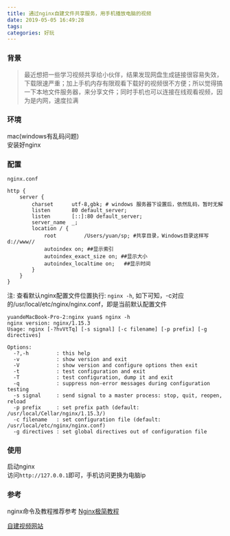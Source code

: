 ```yaml
---
title: 通过nginx自建文件共享服务，用手机播放电脑的视频
date: 2019-05-05 16:49:28
tags: 
categories: 好玩
---
```

### 背景
> 最近想把一些学习视频共享给小伙伴，结果发现网盘生成链接很容易失效，下载限速严重；加上手机内存有限观看下载好的视频很不方便；所以觉得搞一下本地文件服务器，来分享文件；同时手机也可以连接在线观看视频，因为是内网，速度拉满
<!--more-->
### 环境
mac(windows有乱码问题)  
安装好nginx
### 配置

`nginx.conf`
```
http {
    server {
        charset      utf-8,gbk; # windows 服务器下设置后，依然乱码，暂时无解
        listen       80 default_server;
        listen       [::]:80 default_server;
        server_name  _;
        location / {
            root         /Users/yuan/sp; #共享目录，Windows目录这样写 d://www//
            autoindex on; ##显示索引
            autoindex_exact_size on; ##显示大小
            autoindex_localtime on;   ##显示时间
        }
    }
}
```
注:
查看默认nginx配置文件位置执行: `nginx -h`, 如下可知，-c对应的/usr/local/etc/nginx/nginx.conf，即是当前默认配置文件
```
yuandeMacBook-Pro-2:nginx yuan$ nginx -h
nginx version: nginx/1.15.3
Usage: nginx [-?hvVtTq] [-s signal] [-c filename] [-p prefix] [-g directives]

Options:
  -?,-h         : this help
  -v            : show version and exit
  -V            : show version and configure options then exit
  -t            : test configuration and exit
  -T            : test configuration, dump it and exit
  -q            : suppress non-error messages during configuration testing
  -s signal     : send signal to a master process: stop, quit, reopen, reload
  -p prefix     : set prefix path (default: /usr/local/Cellar/nginx/1.15.3/)
  -c filename   : set configuration file (default: /usr/local/etc/nginx/nginx.conf)
  -g directives : set global directives out of configuration file
```

### 使用
启动nginx  
访问`http://127.0.0.1`即可，手机访问更换为电脑ip

### 参考
nginx命令及教程推荐参考 [Nginx极简教程](https://github.com/dunwu/nginx-tutorial)

[自建视频网站](https://www.tiezi.xyz/archives/647.html)